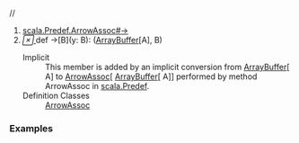 //
<ol>
<li><a href="https://www.scala-lang.org/api/2.12.3/scala/collection/mutable/ArrayBuffer.html#→[B](y:B):(A,B)">scala.Predef.ArrowAssoc#→</a></li>
<li name="scala.Predef.ArrowAssoc#→" visbl="pub" class="indented0 " data-isabs="false" fullcomment="yes" group="Ungrouped"> <a id="→[B](y:B):(A,B)"></a><a id="→[B](B):(ArrayBuffer[A],B)"></a> <span class="permalink"> <a href="../../../scala/collection/mutable/ArrayBuffer.html#→[B](y:B):(A,B)" title="Permalink"> <i class="material-icons"></i> </a> </span> <span class="modifier_kind"> <span class="modifier"></span> <span class="kind">def</span> </span> <span class="symbol"> <span title="gt4s: $u2192" class="implicit">→</span><span class="tparams">[<span name="B">B</span>]</span><span class="params">(<span name="y">y: <span class="extype" name="scala.Predef.ArrowAssoc.→.B">B</span></span>)</span><span class="result">: (<a href="" class="extype" name="scala.collection.mutable.ArrayBuffer">ArrayBuffer</a>[<span class="extype" name="scala.collection.mutable.ArrayBuffer.A">A</span>], <span class="extype" name="scala.Predef.ArrowAssoc.→.B">B</span>)</span> </span> 
 <div class="fullcomment">
  <dl class="attributes block"> 
   <dt class="implicit">
    Implicit
   </dt>
   <dd>
     This member is added by an implicit conversion from 
    <a href="" class="extype" name="scala.collection.mutable.ArrayBuffer">ArrayBuffer</a>[
    <span class="extype" name="scala.collection.mutable.ArrayBuffer.A">A</span>] to 
    <a href="../../Predef$$ArrowAssoc.html" class="extype" name="scala.Predef.ArrowAssoc">ArrowAssoc</a>[
    <a href="" class="extype" name="scala.collection.mutable.ArrayBuffer">ArrayBuffer</a>[
    <span class="extype" name="scala.collection.mutable.ArrayBuffer.A">A</span>]] performed by method ArrowAssoc in 
    <a href="../../Predef$.html" class="extype" name="scala.Predef">scala.Predef</a>. 
   </dd>
   <dt>
    Definition Classes
   </dt>
   <dd>
    <a href="../../Predef$$ArrowAssoc.html" class="extype" name="scala.Predef.ArrowAssoc">ArrowAssoc</a>
   </dd>
  </dl>
 </div> </li>
        </ol>


### Examples



